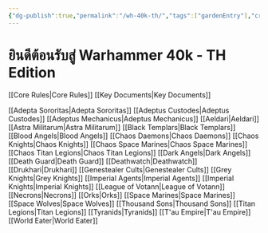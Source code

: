 ```yaml
---
{"dg-publish":true,"permalink":"/wh-40k-th/","tags":["gardenEntry"],"created":"2023-12-11T00:53:45.071+07:00"}
---
```



# ยินดีต้อนรับสู่ Warhammer 40k - TH Edition

[[Core Rules\|Core Rules]]
[[Key Documents\|Key Documents]]

[[Adepta Sororitas\|Adepta Sororitas]]
[[Adeptus Custodes\|Adeptus Custodes]]
[[Adeptus Mechanicus\|Adeptus Mechanicus]]
[[Aeldari\|Aeldari]]
[[Astra Militarum\|Astra Militarum]]
[[Black Templars\|Black Templars]]
[[Blood Angels\|Blood Angels]]
[[Chaos Daemons\|Chaos Daemons]]
[[Chaos Knights\|Chaos Knights]]
[[Chaos Space Marines\|Chaos Space Marines]]
[[Chaos Titan Legions\|Chaos Titan Legions]]
[[Dark Angels\|Dark Angels]]
[[Death Guard\|Death Guard]]
[[Deathwatch\|Deathwatch]]
[[Drukhari\|Drukhari]]
[[Genestealer Cults\|Genestealer Cults]]
[[Grey Knights\|Grey Knights]]
[[Imperial Agents\|Imperial Agents]]
[[Imperial Knights\|Imperial Knights]]
[[League of Votann\|League of Votann]]
[[Necrons\|Necrons]]
[[Orks\|Orks]]
[[Space Marines\|Space Marines]]
[[Space Wolves\|Space Wolves]]
[[Thousand Sons\|Thousand Sons]]
[[Titan Legions\|Titan Legions]]
[[Tyranids\|Tyranids]]
[[T'au Empire\|T'au Empire]]
[[World Eater\|World Eater]]